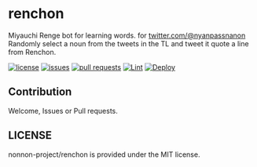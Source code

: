 # renchon
Miyauchi Renge bot for learning words. for [twitter.com/@nyanpassnanon](https://twitter.com/nyanpassnanon)\
Randomly select a noun from the tweets in the TL and tweet it quote a line from Renchon.

[![license](https://img.shields.io/github/license/nonnon-project/renchon)](https://github.com/nonnon-project/renchon/blob/master/LICENSE)
[![issues](https://img.shields.io/github/issues/nonnon-project/renchon)](https://github.com/nonnon-project/renchon/issues)
[![pull requests](https://img.shields.io/github/issues-pr/nonnon-project/renchon)](https://github.com/nonnon-project/renchon/pulls)
[![Lint](https://github.com/nonnon-project/renchon/actions/workflows/lint.yml/badge.svg)](https://github.com/nonnon-project/renchon/actions/workflows/ci.yml)
[![Deploy](https://github.com/nonnon-project/renchon/actions/workflows/deploy.yml/badge.svg)](https://github.com/nonnon-project/renchon/actions/workflows/deploy.yml)

## Contribution
Welcome, Issues or Pull requests.

## LICENSE
nonnon-project/renchon is provided under the MIT license.
